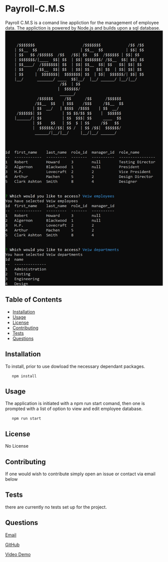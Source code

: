 
  # Payroll-C.M.S
  
  Payroll C.M.S is a comand line appliction for the management of employee data. The appliction is powered by Node.js and builds upon a sql database.
  <img src="./assets/cms-screenshot.png" ></img>
  ## Table of Contents
  * [Installation](#installation)
  * [Usage](#usage)
  * [License](#license)
  * [Contributing](#Contributing)
  * [Tests](#Tests)
  * [Questions](#Questions)
  
  ## Installation
  To install, prior to use dowload the necessary dependant packages.
  
       
       npm install

       
    
  ## Usage
  The application is initiated with a npm run start comand, then one is prompted with a list of option to view and edit employee database. 
  
       
       npm run start

       
    
  ## License
  No License
  ## Contributing
  If one would wish to contribute simply open an issue or contact via email below
  ## Tests
  there are currently no tests set up for the project.
  ## Questions
  [Email](mailto:emailcodydiab@gmail.com)

  [GitHub](https://github.com/CodyDiab)

  [Video Demo](https://drive.google.com/file/d/13M6Vt2_4GzkVpYZDexsMxSz7XssQtXn5/view)
